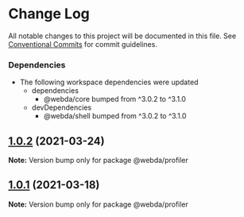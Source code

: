 # Change Log

All notable changes to this project will be documented in this file.
See [Conventional Commits](https://conventionalcommits.org) for commit guidelines.

### Dependencies

* The following workspace dependencies were updated
  * dependencies
    * @webda/core bumped from ^3.0.2 to ^3.1.0
  * devDependencies
    * @webda/shell bumped from ^3.0.2 to ^3.1.0

## [1.0.2](https://github.com/loopingz/webda.io/compare/@webda/profiler@1.0.1...@webda/profiler@1.0.2) (2021-03-24)

**Note:** Version bump only for package @webda/profiler





## [1.0.1](https://github.com/loopingz/webda.io/compare/@webda/profiler@1.0.0...@webda/profiler@1.0.1) (2021-03-18)

**Note:** Version bump only for package @webda/profiler
